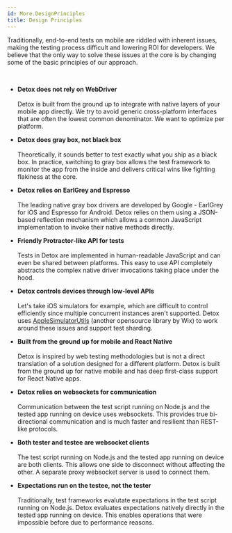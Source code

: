 ```yaml
---
id: More.DesignPrinciples
title: Design Principles
---
```


Traditionally, end-to-end tests on mobile are riddled with inherent issues, making the testing process difficult and lowering ROI for developers. We believe that the only way to solve these issues at the core is by changing some of the basic principles of our approach.

<br>

* **Detox does not rely on WebDriver**<br><br>Detox is built from the ground up to integrate with native layers of your mobile app directly. We try to avoid generic cross-platform interfaces that are often the lowest common denominator. We want to optimize per platform.

* **Detox does gray box, not black box**<br><br>Theoretically, it sounds better to test exactly what you ship as a black box. In practice, switching to gray box allows the test framework to monitor the app from the inside and delivers critical wins like fighting flakiness at the core.

* **Detox relies on EarlGrey and Espresso**<br><br>The leading native gray box drivers are developed by Google - EarlGrey for iOS and Espresso for Android. Detox relies on them using a JSON-based reflection mechanism which allows a common JavaScript implementation to invoke their native methods directly.

* **Friendly Protractor-like API for tests**<br><br>Tests in Detox are implemented in human-readable JavaScript and can even be shared between platforms. This easy to use API completely abstracts the complex native driver invocations taking place under the hood.

* **Detox controls devices through low-level APIs**<br><br>Let's take iOS simulators for example, which are difficult to control efficiently since multiple concurrent instances aren't supported. Detox uses [AppleSimulatorUtils](https://github.com/wix/AppleSimulatorUtils) (another opensource library by Wix) to work around these issues and support test sharding.

* **Built from the ground up for mobile and React Native**<br><br>Detox is inspired by web testing methodologies but is not a direct translation of a solution designed for a different platform. Detox is built from the ground up for native mobile and has deep first-class support for React Native apps.

* **Detox relies on websockets for communication**<br><br>Communication between the test script running on Node.js and the tested app running on device uses websockets. This provides true bi-directional communication and is much faster and resilient than REST-like protocols.

* **Both tester and testee are websocket clients**<br><br>The test script running on Node.js and the tested app running on device are both clients. This allows one side to disconnect without affecting the other. A separate proxy websocket server is used to connect them.

* **Expectations run on the testee, not the tester**<br><br>Traditionally, test frameworks evalutate expectations in the test script running on Node.js. Detox evaluates expectations natively directly in the tested app running on device. This enables operations that were impossible before due to performance reasons.
